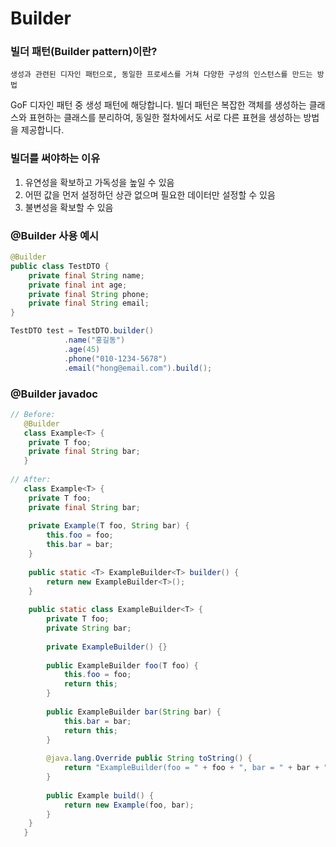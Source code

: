 # Builder

### 빌더 패턴(Builder pattern)이란?
``` 
생성과 관련된 디자인 패턴으로, 동일한 프로세스를 거쳐 다양한 구성의 인스턴스를 만드는 방법
``` 

GoF 디자인 패턴 중 생성 패턴에 해당합니다.
빌더 패턴은 복잡한 객체를 생성하는 클래스와 표현하는 클래스를 분리하여, 동일한 절차에서도 서로 다른 표현을 생성하는 방법을 제공합니다.

### 빌더를 써야하는 이유
1. 유연성을 확보하고 가독성을 높일 수 있음
2. 어떤 값을 먼저 설정하던 상관 없으며 필요한 데이터만 설정할 수 있음
3. 불변성을 확보할 수 있음

### @Builder 사용 예시
``` java
@Builder
public class TestDTO {
    private final String name;
    private final int age;
    private final String phone;
    private final String email;
}
```

``` java
TestDTO test = TestDTO.builder()
			.name("홍길동")
			.age(45)
			.phone("010-1234-5678")
			.email("hong@email.com").build();
```

### @Builder javadoc
``` java
// Before:
   @Builder
   class Example<T> {
   	private T foo;
   	private final String bar;
   }
   
// After:
   class Example<T> {
   	private T foo;
   	private final String bar;
   	
   	private Example(T foo, String bar) {
   		this.foo = foo;
   		this.bar = bar;
   	}
   	
   	public static <T> ExampleBuilder<T> builder() {
   		return new ExampleBuilder<T>();
   	}
   	
   	public static class ExampleBuilder<T> {
   		private T foo;
   		private String bar;
   		
   		private ExampleBuilder() {}
   		
   		public ExampleBuilder foo(T foo) {
   			this.foo = foo;
   			return this;
   		}
   		
   		public ExampleBuilder bar(String bar) {
   			this.bar = bar;
   			return this;
   		}
   		
   		@java.lang.Override public String toString() {
   			return "ExampleBuilder(foo = " + foo + ", bar = " + bar + ")";
   		}
   		
   		public Example build() {
   			return new Example(foo, bar);
   		}
   	}
   }
```
